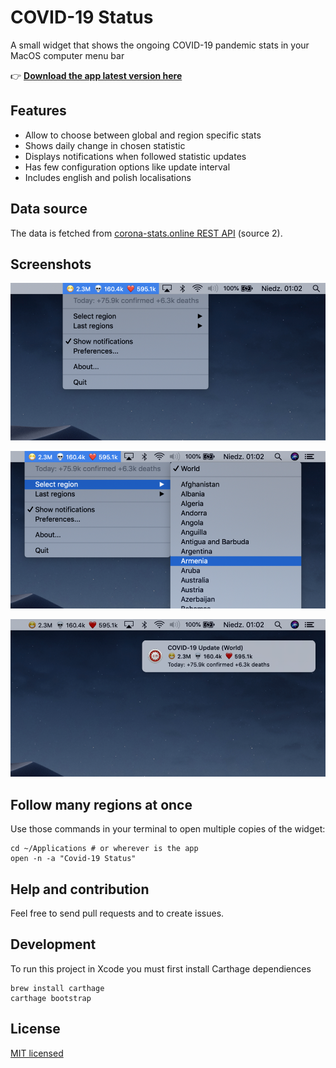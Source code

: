 #  COVID-19 Status

A small widget that shows the ongoing COVID-19 pandemic stats in your MacOS computer menu bar

👉 **[Download the app latest version here][DOWNLOAD]**

## Features

* Allow to choose between global and region specific stats
* Shows daily change in chosen statistic
* Displays notifications when followed statistic updates
* Has few configuration options like update interval
* Includes english and polish localisations

## Data source

The data is fetched from [corona-stats.online REST API](https://corona-stats.online/?source=2) (source 2).

## Screenshots

![Menu screenshot](./screenshots/menu.png "Widget menu")

![Region select screenshot](./screenshots/regions.png "Selecting a region")

![Notification screenshot](./screenshots/alert.png "Example notification")

## Follow many regions at once

Use those commands in your terminal to open multiple copies of the widget:

    cd ~/Applications # or wherever is the app
    open -n -a "Covid-19 Status"

## Help and contribution

Feel free to send pull requests and to create issues.

## Development

To run this project in Xcode you must first install Carthage dependiences

    brew install carthage
    carthage bootstrap

## License

[MIT licensed](./LICENSE)


[DOWNLOAD]: https://github.com/marcingajda/covid-19-status/releases/download/v1.2.1/Covid-19.Status.v1.2.1.dmg
